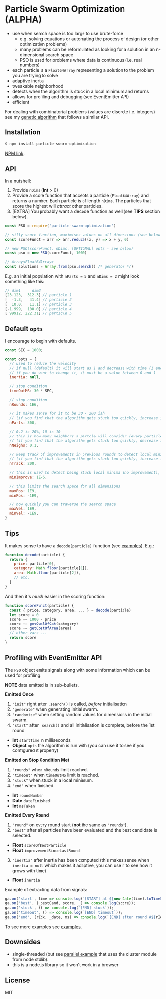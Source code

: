 # Particle Swarm Optimization (ALPHA)

- use when search space is too large to use brute-force
  - e.g. solving equations or automating the process of design (or other
    optimization problems)
  - many problems can be reformulated as looking for a solution in an n-dimensional search space
  - PSO is used for problems where data is continuous (i.e. real numbers)
- each particle is a `Float64Array` representing a solution to the problem you are trying to solve
- adaptive inertia
- tweakable neighborhood
- detects when the algorithm is stuck in a local minimum and returns
- allows for profiling and debugging (see EventEmitter API)
- efficient

For dealing with combinatorial problems (values are discrete i.e. integers) see
my [genetic algorithm](https://www.npmjs.com/package/genetic-algo) that follows
a similar API.

## Installation

```sh
$ npm install particle-swarm-optimization
```

[NPM link](https://www.npmjs.com/package/particle-swarm-optimization).

## API

In a nutshell:

1. Provide `nDims` (**Int** &gt; 0)
2. Provide a score function that accepts a particle (`Float64Array`) and
   returns a number. Each particle is of length `nDims`. The particles that
   score the highest will *attract* other particles.
3. [EXTRA] You probably want a decode function as well (see **TIPS** section below).

```js
const PSO = require('particle-swarm-optimization')

// silly score function, maximises values on all dimensions (see below for a better example)
const scoreFunct = arr => arr.reduce((x, y) => x + y, 0) 

// new PSO(scoreFunct, nDims, [OPTIONAL] opts - see below) 
const pso = new PSO(scoreFunct, 1000)

// Array<Float64Array>
const solutions = Array.from(pso.search() /* generator */)
```

E.g. an initial population with `nParts = 5` and `nDims = 2` might look something like this:

```js
// dim1     dim2 
[23.123,  312.3] // particle 1
[  -1.3,   41.4] // particle 2
[  10.0,   11.1] // particle 3
[-1.999,  100.0] // particle 4
[ 99912, 222.31] // particle 5
```

## Default `opts`

I encourage to begin with defaults.

```js
const SEC = 1000;

const opts = {
  // used to reduce the velocity 
  // if null (default) it will start as 1 and decrease with time (I encourage to leave it unchanged)
  // if you do want to change it, it must be a value between 0 and 1
  inertia: null,

  // stop condition 
  timeOutMS: 30 * SEC, 

  // stop condition
  nRounds: 1E6,      

  // it makes sense for it to be 30 - 200 ish
  // (if you find that the algorithm gets stuck too quickly, increase it)
  nParts: 300,        

  // 0.2 is 20%, 10 is 10
  // this is how many neighbors a partcle will consider (every particle is attracted to the best neighbor)
  // (if you find that the algorithm gets stuck too quickly, decrease it)
  nNeighs: 0.1,         

  // keep track of improvements in previous rounds to detect local minima
  // (if you find that the algorithm gets stuck too quickly, increase it)
  nTrack: 200,          

  // this is used to detect being stuck local minima (no improvement), you should not need to change it
  minImprove: 1E-6,    

  // this limits the search space for all dimensions
  maxPos: 1E9,
  minPos: -1E9,

  // how quickly you can traverse the search space
  maxVel: 1E9,
  minVel: -1E9,
}
```

## Tips

It makes sense to have a `decode(particle)` function (see [examples](https://github.com/nl253/GeneticAlgo-JS/tree/master/examples)).  E.g.:

```js
function decode(particle) {
  return {
    price: particle[0],
    category: Math.floor(particle[1]),
    area: Math.floor(particle[2]),
    // etc.
  }
}
```

And then it's *much* easier in the scoring function:

```js
function scoreFunct(particle) {
  const { price, category, area, ... } = decode(particle)
  let score = 0
  score += 1000 - price
  score += getQualOfCat(category)
  score -= getCostOfArea(area)
  // other vars ...
  return score
}
```

## Profiling with EventEmitter API

The `PSO` object emits signals along with some information
which can be used for profiling.

**NOTE** data emitted is in sub-bullets.

**Emitted Once** <br>

1. `"init"` right after `.search()` is called, *before* initialisation
2. `"generate"` when generating initial swarm.
3. `"randomize"` when setting random values for dimensions in the initial swarm.
4. `"start"` after `.search()` and all initialisation is complete, before the 1st round
  - **Int** `startTime` in milliseconds
  - **Object** `opts` the algorithm is run with (you can use it to see if you configured it properly)

**Emitted on Stop Condition Met** <br>

1. `"rounds"` when `nRounds` limit reached.
2. `"timeout"` when `timeOutMS` limit is reached.
3. `"stuck"` when stuck in a local minimum.
4. `"end"` when finished.
  - **Int** `roundNumber`
  - **Date** `dateFinished`
  - **Int** `msTaken`

**Emitted Every Round** <br>

1. `"round"` on every round start (**not** the same as `"rounds"`).
2. `"best"` after all particles have been evaluated and the best candidate is selected.
  - **Float** `scoreOfBestParticle`
  - **Float** `improvementSinceLastRound`
3. `"inertia"` after inertia has been computed (this makes sense when `inertia = null` which makes it adaptive, you can use it to see how it grows with time)
  - **Float** `inertia`

Example of extracting data from signals:

```js
ga.on('start', time => console.log(`[START] at ${new Date(time).toTimeString()}`));
ga.on('best', (_bestCand, score, _) => console.log(score));
ga.on('stuck', () => console.log(`[END] stuck`));
ga.on('timeout', () => console.log(`[END] timeout`));
ga.on('end', (rIdx, _date, ms) => console.log(`[END] after round #${rIdx} (took ${ms / SEC}sec)`));
```

To see more examples see [examples](https://github.com/nl253/PSO-JS/tree/master/examples).

## Downsides

- single-threaded (but see [parallel example](https://github.com/nl253/PSO-JS/blob/master/examples/parallel.js) that uses the cluster module from node stdlib).
- this is a node.js library so it won't work in a browser

## License

MIT
